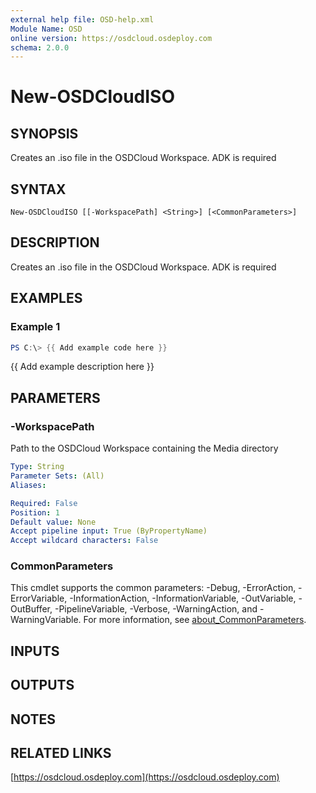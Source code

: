 ```yaml
---
external help file: OSD-help.xml
Module Name: OSD
online version: https://osdcloud.osdeploy.com
schema: 2.0.0
---
```


# New-OSDCloudISO

## SYNOPSIS
Creates an .iso file in the OSDCloud Workspace. 
ADK is required

## SYNTAX

```
New-OSDCloudISO [[-WorkspacePath] <String>] [<CommonParameters>]
```

## DESCRIPTION
Creates an .iso file in the OSDCloud Workspace. 
ADK is required

## EXAMPLES

### Example 1
```powershell
PS C:\> {{ Add example code here }}
```

{{ Add example description here }}

## PARAMETERS

### -WorkspacePath
Path to the OSDCloud Workspace containing the Media directory

```yaml
Type: String
Parameter Sets: (All)
Aliases:

Required: False
Position: 1
Default value: None
Accept pipeline input: True (ByPropertyName)
Accept wildcard characters: False
```

### CommonParameters
This cmdlet supports the common parameters: -Debug, -ErrorAction, -ErrorVariable, -InformationAction, -InformationVariable, -OutVariable, -OutBuffer, -PipelineVariable, -Verbose, -WarningAction, and -WarningVariable. For more information, see [about_CommonParameters](http://go.microsoft.com/fwlink/?LinkID=113216).

## INPUTS

## OUTPUTS

## NOTES

## RELATED LINKS

[https://osdcloud.osdeploy.com](https://osdcloud.osdeploy.com)

